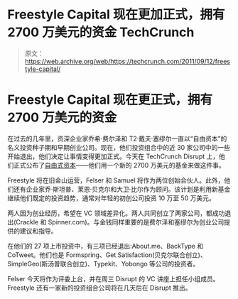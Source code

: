 # Freestyle Capital 现在更加正式，拥有 2700 万美元的资金 TechCrunch

> 原文：<https://web.archive.org/web/https://techcrunch.com/2011/09/12/freestyle-capital/>

# Freestyle Capital 现在更正式，拥有 2700 万美元的资金

在过去的几年里，资深企业家乔希·费尔泽和 T2·戴夫·塞缪尔一直以“自由资本”的名义投资种子期和早期创业公司。现在，他们投资组合中的近 30 家公司中的一些开始退出，他们决定让事情变得更加正式。今天在 TechCrunch Disrupt 上，他们正式公布了[自由式资本](https://web.archive.org/web/20230203150717/http://freestyle.vc/)——他们用一个新的 2700 万美元的基金来做这件事。

Freestyle 将在旧金山运营，Felser 和 Samuel 将作为两位创始合伙人。此外，他们还有企业家乔·斯坦普、莱恩·贝克尔和大卫·比尔作为顾问。该计划是利用新基金继续他们既定的投资趋势，通常对年轻的初创公司投资 10 万至 50 万美元。

两人因为创业经历，希望在 VC 领域差异化。两人共同创立了两家公司，都成功退出(Crackle 和 Spinner.com)。与金钱同样重要的是费尔泽和塞缪尔为创业公司提供的建议和指导。

在他们的 27 项上市投资中，有三项已经退出:About.me、BackType 和 CoTweet。他们也是 Formspring、Get Satisfaction(贝克尔联合创立)、SimpleGeo(斯汤普联合创立)、Typekit、Yobongo 等公司的投资者。

Felser 今天将作为评委上台，并在周三 Disrupt 的 VC 讲座上担任小组成员。Freestyle 还有一家新的投资组合公司将在几天后在 Disrupt 推出。